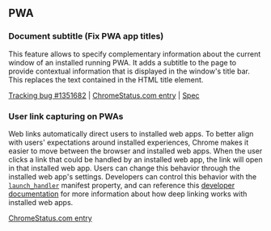 ## PWA

### Document subtitle (Fix PWA app titles)

This feature allows to specify complementary information about the current window of an installed running PWA. It adds a subtitle to the page to provide contextual information that is displayed in the window's title bar. This replaces the text contained in the HTML title element.

[Tracking bug #1351682](https://issues.chromium.org/issues/1351682) | [ChromeStatus.com entry](https://chromestatus.com/feature/5168096826884096) | [Spec](https://github.com/whatwg/html/compare/main...diekus:html:main)

### User link capturing on PWAs

Web links automatically direct users to installed web apps. To better align with users' expectations around installed experiences, Chrome makes it easier to move between the browser and installed web apps. When the user clicks a link that could be handled by an installed web app, the link will open in that installed web app. Users can change this behavior through the installed web app's settings. Developers can control this behavior with the [`launch_handler`](/docs/web-platform/launch-handler) manifest property, and can reference this [developer documentation](https://docs.google.com/document/d/e/2PACX-1vSqYzAmiLr-58OgSWBITtAAu6_2XUpjjNEdMvc6IdZn9DjQCeVrE0SKViumyly0cpryxAONMq62zwHw/pub) for more information about how deep linking works with installed web apps.

[ChromeStatus.com entry](https://chromestatus.com/feature/5194343954776064)
